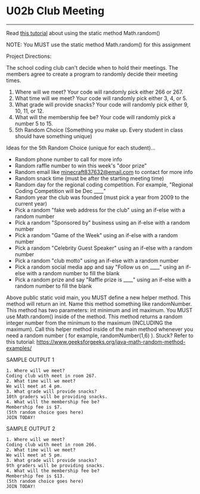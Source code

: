 # U02b Club Meeting
---

Read [this tutorial](https://www.geeksforgeeks.org/java-math-random-method-examples/) about using the static method Math.random()

NOTE: You MUST use the static method Math.random() for this assignment


Project Directions:

The school coding club can't decide when to hold their meetings. The members agree to create a program to randomly decide their meeting times.

  1.  Where will we meet? Your code will randomly pick either 266 or 267.
  1.  What time will we meet? Your code will randomly pick either 3, 4, or 5.
  1.  What grade will provide snacks? Your code will randomly pick either 9, 10, 11, or 12.
  1.  What will the membership fee be? Your code will randomly pick a number 5 to 15.
  1.  5th Random Choice (Something you make up. Every student in class should have something unique)

Ideas for the 5th Random Choice (unique for each student)...

  - Random phone number to call for more info
  - Random raffle number to win this week's "door prize"
  - Random email like minecraft837632@email.com to contact for more info
  - Random snack time (must be after the starting meeting time)
  - Random day for the regional coding competition. For example, "Regional Coding Competition will be Dec ____"
  - Random year the club was founded (must pick a year from 2009 to the current year)
  - Pick a random "fake web address for the club" using an if-else with a random number
  - Pick a random "Sponsored by" business using an if-else with a random number
  - Pick a random "Game of the Week" using an if-else with a random number
  - Pick a random "Celebrity Guest Speaker" using an if-else with a random number
  - Pick a random "club motto" using an if-else with a random number
  - Pick a random social media app and say "Follow us on ____" using an if-else with a random number to fill the blank
  - Pick a random prize and say "Raffle prize is ____" using an if-else with a random number to fill the blank

Above public static void main, you MUST define a new helper method. This method will return an int. Name this method something like randomNumber. This method has two parameters: int minimum and int maximum. You MUST use Math.random() inside of the method. This method returns a random integer number from the minimum to the maximum (INCLUDING the maximum). Call this helper method inside of the main method whenever you need a random number ( for example, randomNumber(1,6) ). Stuck? Refer to this tutorial: https://www.geeksforgeeks.org/java-math-random-method-examples/



SAMPLE OUTPUT 1
```
1. Where will we meet?
Coding club with meet in room 267.
2. What time will we meet?
We will meet at 4 pm.
3. What grade will provide snacks?
10th graders will be providing snacks.
4. What will the membership fee be?
Membership fee is $7.
(5th random choice goes here)
JOIN TODAY!
```

SAMPLE OUTPUT 2
```
1. Where will we meet?
Coding club with meet in room 266.
2. What time will we meet?
We will meet at 5 pm.
3. What grade will provide snacks?
9th graders will be providing snacks.
4. What will the membership fee be?
Membership fee is $13.
(5th random choice goes here)
JOIN TODAY!
```
